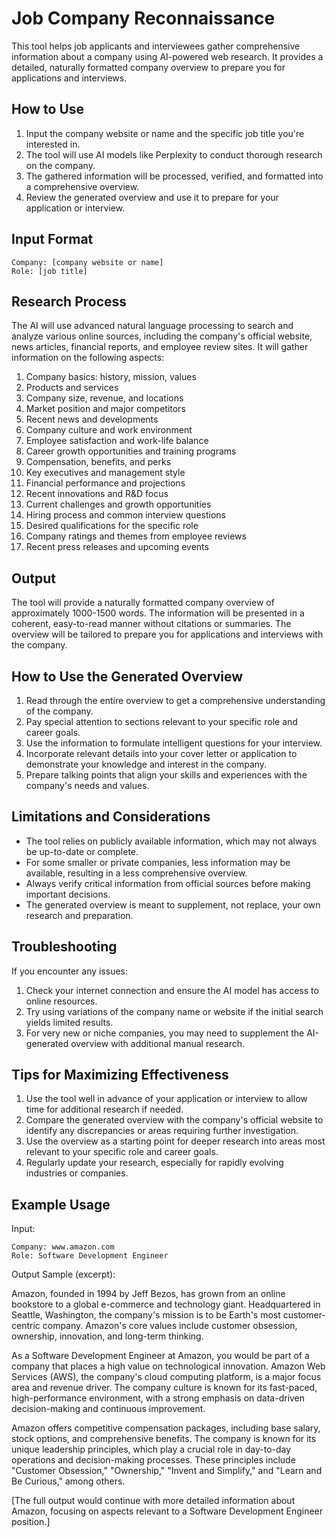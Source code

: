 # Job Company Reconnaissance

This tool helps job applicants and interviewees gather comprehensive information about a company using AI-powered web research. It provides a detailed, naturally formatted company overview to prepare you for applications and interviews.

## How to Use

1. Input the company website or name and the specific job title you're interested in.
2. The tool will use AI models like Perplexity to conduct thorough research on the company.
3. The gathered information will be processed, verified, and formatted into a comprehensive overview.
4. Review the generated overview and use it to prepare for your application or interview.

## Input Format

```
Company: [company website or name]
Role: [job title]
```

## Research Process

The AI will use advanced natural language processing to search and analyze various online sources, including the company's official website, news articles, financial reports, and employee review sites. It will gather information on the following aspects:

1. Company basics: history, mission, values
2. Products and services
3. Company size, revenue, and locations
4. Market position and major competitors
5. Recent news and developments
6. Company culture and work environment
7. Employee satisfaction and work-life balance
8. Career growth opportunities and training programs
9. Compensation, benefits, and perks
10. Key executives and management style
11. Financial performance and projections
12. Recent innovations and R&D focus
13. Current challenges and growth opportunities
14. Hiring process and common interview questions
15. Desired qualifications for the specific role
16. Company ratings and themes from employee reviews
17. Recent press releases and upcoming events

## Output

The tool will provide a naturally formatted company overview of approximately 1000-1500 words. The information will be presented in a coherent, easy-to-read manner without citations or summaries. The overview will be tailored to prepare you for applications and interviews with the company.

## How to Use the Generated Overview

1. Read through the entire overview to get a comprehensive understanding of the company.
2. Pay special attention to sections relevant to your specific role and career goals.
3. Use the information to formulate intelligent questions for your interview.
4. Incorporate relevant details into your cover letter or application to demonstrate your knowledge and interest in the company.
5. Prepare talking points that align your skills and experiences with the company's needs and values.

## Limitations and Considerations

- The tool relies on publicly available information, which may not always be up-to-date or complete.
- For some smaller or private companies, less information may be available, resulting in a less comprehensive overview.
- Always verify critical information from official sources before making important decisions.
- The generated overview is meant to supplement, not replace, your own research and preparation.

## Troubleshooting

If you encounter any issues:
1. Check your internet connection and ensure the AI model has access to online resources.
2. Try using variations of the company name or website if the initial search yields limited results.
3. For very new or niche companies, you may need to supplement the AI-generated overview with additional manual research.

## Tips for Maximizing Effectiveness

1. Use the tool well in advance of your application or interview to allow time for additional research if needed.
2. Compare the generated overview with the company's official website to identify any discrepancies or areas requiring further investigation.
3. Use the overview as a starting point for deeper research into areas most relevant to your specific role and career goals.
4. Regularly update your research, especially for rapidly evolving industries or companies.

## Example Usage

Input:
```
Company: www.amazon.com
Role: Software Development Engineer
```

Output Sample (excerpt):

Amazon, founded in 1994 by Jeff Bezos, has grown from an online bookstore to a global e-commerce and technology giant. Headquartered in Seattle, Washington, the company's mission is to be Earth's most customer-centric company. Amazon's core values include customer obsession, ownership, innovation, and long-term thinking.

As a Software Development Engineer at Amazon, you would be part of a company that places a high value on technological innovation. Amazon Web Services (AWS), the company's cloud computing platform, is a major focus area and revenue driver. The company culture is known for its fast-paced, high-performance environment, with a strong emphasis on data-driven decision-making and continuous improvement.

Amazon offers competitive compensation packages, including base salary, stock options, and comprehensive benefits. The company is known for its unique leadership principles, which play a crucial role in day-to-day operations and decision-making processes. These principles include "Customer Obsession," "Ownership," "Invent and Simplify," and "Learn and Be Curious," among others.

[The full output would continue with more detailed information about Amazon, focusing on aspects relevant to a Software Development Engineer position.]
```

